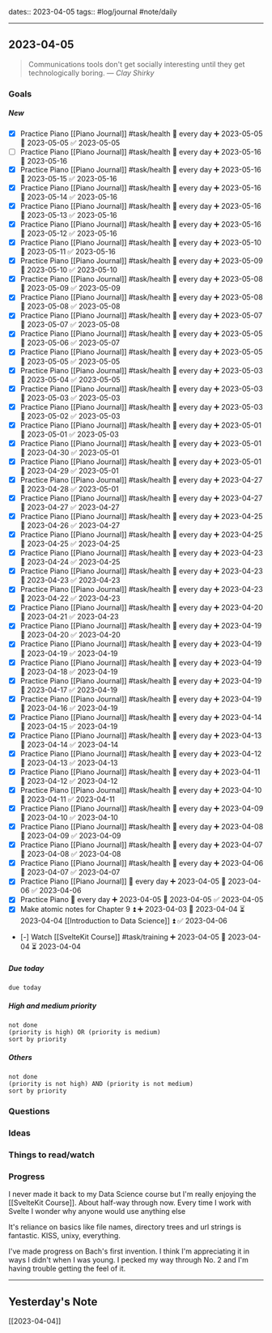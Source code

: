 dates:: 2023-04-05
tags:: #log/journal #note/daily 

---
## 2023-04-05

> Communications tools don't get socially interesting until they get technologically boring.
> — <cite>Clay Shirky</cite>

### Goals 

##### New

- [x] Practice Piano [[Piano Journal]] #task/health 🔁 every day ➕ 2023-05-05 📅 2023-05-05 ✅ 2023-05-05
- [ ] Practice Piano [[Piano Journal]] #task/health 🔁 every day ➕ 2023-05-16 📅 2023-05-16
- [x] Practice Piano [[Piano Journal]] #task/health 🔁 every day ➕ 2023-05-16 📅 2023-05-15 ✅ 2023-05-16
- [x] Practice Piano [[Piano Journal]] #task/health 🔁 every day ➕ 2023-05-16 📅 2023-05-14 ✅ 2023-05-16
- [x] Practice Piano [[Piano Journal]] #task/health 🔁 every day ➕ 2023-05-16 📅 2023-05-13 ✅ 2023-05-16
- [x] Practice Piano [[Piano Journal]] #task/health 🔁 every day ➕ 2023-05-16 📅 2023-05-12 ✅ 2023-05-16
- [x] Practice Piano [[Piano Journal]] #task/health 🔁 every day ➕ 2023-05-10 📅 2023-05-11 ✅ 2023-05-16
- [x] Practice Piano [[Piano Journal]] #task/health 🔁 every day ➕ 2023-05-09 📅 2023-05-10 ✅ 2023-05-10
- [x] Practice Piano [[Piano Journal]] #task/health 🔁 every day ➕ 2023-05-08 📅 2023-05-09 ✅ 2023-05-09
- [x] Practice Piano [[Piano Journal]] #task/health 🔁 every day ➕ 2023-05-08 📅 2023-05-08 ✅ 2023-05-08
- [x] Practice Piano [[Piano Journal]] #task/health 🔁 every day ➕ 2023-05-07 📅 2023-05-07 ✅ 2023-05-08
- [x] Practice Piano [[Piano Journal]] #task/health 🔁 every day ➕ 2023-05-05 📅 2023-05-06 ✅ 2023-05-07
- [x] Practice Piano [[Piano Journal]] #task/health 🔁 every day ➕ 2023-05-05 📅 2023-05-05 ✅ 2023-05-05
- [x] Practice Piano [[Piano Journal]] #task/health 🔁 every day ➕ 2023-05-03 📅 2023-05-04 ✅ 2023-05-05
- [x] Practice Piano [[Piano Journal]] #task/health 🔁 every day ➕ 2023-05-03 📅 2023-05-03 ✅ 2023-05-03
- [x] Practice Piano [[Piano Journal]] #task/health 🔁 every day ➕ 2023-05-03 📅 2023-05-02 ✅ 2023-05-03
- [x] Practice Piano [[Piano Journal]] #task/health 🔁 every day ➕ 2023-05-01 📅 2023-05-01 ✅ 2023-05-03
- [x] Practice Piano [[Piano Journal]] #task/health 🔁 every day ➕ 2023-05-01 📅 2023-04-30 ✅ 2023-05-01
- [x] Practice Piano [[Piano Journal]] #task/health 🔁 every day ➕ 2023-05-01 📅 2023-04-29 ✅ 2023-05-01
- [x] Practice Piano [[Piano Journal]] #task/health 🔁 every day ➕ 2023-04-27 📅 2023-04-28 ✅ 2023-05-01
- [x] Practice Piano [[Piano Journal]] #task/health 🔁 every day ➕ 2023-04-27 📅 2023-04-27 ✅ 2023-04-27
- [x] Practice Piano [[Piano Journal]] #task/health 🔁 every day ➕ 2023-04-25 📅 2023-04-26 ✅ 2023-04-27
- [x] Practice Piano [[Piano Journal]] #task/health 🔁 every day ➕ 2023-04-25 📅 2023-04-25 ✅ 2023-04-25
- [x] Practice Piano [[Piano Journal]] #task/health 🔁 every day ➕ 2023-04-23 📅 2023-04-24 ✅ 2023-04-25
- [x] Practice Piano [[Piano Journal]] #task/health 🔁 every day ➕ 2023-04-23 📅 2023-04-23 ✅ 2023-04-23
- [x] Practice Piano [[Piano Journal]] #task/health 🔁 every day ➕ 2023-04-23 📅 2023-04-22 ✅ 2023-04-23
- [x] Practice Piano [[Piano Journal]] #task/health 🔁 every day ➕ 2023-04-20 📅 2023-04-21 ✅ 2023-04-23
- [x] Practice Piano [[Piano Journal]] #task/health 🔁 every day ➕ 2023-04-19 📅 2023-04-20 ✅ 2023-04-20
- [x] Practice Piano [[Piano Journal]] #task/health 🔁 every day ➕ 2023-04-19 📅 2023-04-19 ✅ 2023-04-19
- [x] Practice Piano [[Piano Journal]] #task/health 🔁 every day ➕ 2023-04-19 📅 2023-04-18 ✅ 2023-04-19
- [x] Practice Piano [[Piano Journal]] #task/health 🔁 every day ➕ 2023-04-19 📅 2023-04-17 ✅ 2023-04-19
- [x] Practice Piano [[Piano Journal]] #task/health 🔁 every day ➕ 2023-04-19 📅 2023-04-16 ✅ 2023-04-19
- [x] Practice Piano [[Piano Journal]] #task/health 🔁 every day ➕ 2023-04-14 📅 2023-04-15 ✅ 2023-04-19
- [x] Practice Piano [[Piano Journal]] #task/health 🔁 every day ➕ 2023-04-13 📅 2023-04-14 ✅ 2023-04-14
- [x] Practice Piano [[Piano Journal]] #task/health 🔁 every day ➕ 2023-04-12 📅 2023-04-13 ✅ 2023-04-13
- [x] Practice Piano [[Piano Journal]] #task/health 🔁 every day ➕ 2023-04-11 📅 2023-04-12 ✅ 2023-04-12
- [x] Practice Piano [[Piano Journal]] #task/health 🔁 every day ➕ 2023-04-10 📅 2023-04-11 ✅ 2023-04-11
- [x] Practice Piano [[Piano Journal]] #task/health 🔁 every day ➕ 2023-04-09 📅 2023-04-10 ✅ 2023-04-10
- [x] Practice Piano [[Piano Journal]] #task/health 🔁 every day ➕ 2023-04-08 📅 2023-04-09 ✅ 2023-04-09
- [x] Practice Piano [[Piano Journal]] #task/health 🔁 every day ➕ 2023-04-07 📅 2023-04-08 ✅ 2023-04-08
- [x] Practice Piano [[Piano Journal]] #task/health 🔁 every day ➕ 2023-04-06 📅 2023-04-07 ✅ 2023-04-07
- [x] Practice Piano [[Piano Journal]] 🔁 every day ➕ 2023-04-05 📅 2023-04-06 ✅ 2023-04-06
- [x] Practice Piano 🔁 every day ➕ 2023-04-05 📅 2023-04-05 ✅ 2023-04-05
- [x] Make atomic notes for Chapter 9 ⏫ ➕ 2023-04-03 🛫 2023-04-04 ⏳ 2023-04-04 [[Introduction to Data Science]] ⏫ ✅ 2023-04-06
- [-] Watch [[SvelteKit Course]] #task/training ➕ 2023-04-05 🛫 2023-04-04 ⏳ 2023-04-04

##### Due today

```tasks
due today
```

##### High and medium priority

```tasks
not done
(priority is high) OR (priority is medium)
sort by priority
```

##### Others

```tasks
not done
(priority is not high) AND (priority is not medium)
sort by priority
```

### Questions



### Ideas



### Things to read/watch



### Progress

I never made it back to my Data Science course but I'm really enjoying the [[SvelteKit Course]]. About half-way through now. Every time I work with Svelte I wonder why anyone would use anything else

It's reliance on basics like file names, directory trees and url strings is fantastic. KISS, unixy, everything.

I've made progress on Bach's first invention. I think I'm appreciating it in ways I didn't when I was young. I pecked my way through No. 2 and I'm having trouble getting the feel of it.


---
## Yesterday's Note

[[2023-04-04]]


